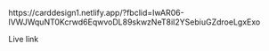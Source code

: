 <p>https://carddesign1.netlify.app/?fbclid=IwAR06-lVWJWquNT0Kcrwd6EqwvoDL89skwzNeT8iI2YSebiuGZdroeLgxExo</p>
<p>Live link</p>
